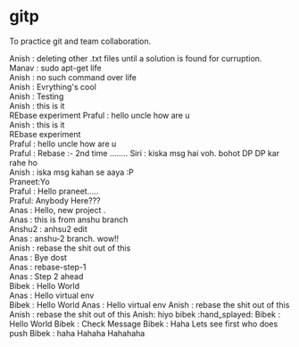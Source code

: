 # gitp
To practice git and team collaboration.

Anish : deleting other .txt files until a solution is found for curruption.<br>
Manav : sudo apt-get life<br>
Anish : no such command over life<br>
Anish : Evrything's cool<br>
Anish : Testing<br>
Anish : this is it<br>
REbase experiment
Praful : hello uncle how are u<br>
Anish : this is it<br>
REbase experiment<br>
Praful : hello uncle how are u<br>
Praful :   Rebase :- 2nd time ........
Siri : kiska msg hai voh. bohot DP DP kar rahe ho<br>
Anish : iska msg kahan se aaya :P<br>
Praneet:Yo<br>
Praful : Hello praneet.....<br>
Praful: Anybody Here???<br>
Anas	:	Hello, new project .<br>
Anas	:	this is from anshu branch<br>
Anshu2	:	anhsu2 edit<br>
Anas	:	anshu-2 branch. wow!!<br>
Anish : rebase the shit out of this<br>
Anas	:	Bye dost<br>
Anas	:	 rebase-step-1<br>
Anas	:	Step 2 ahead<br>
Bibek 	: Hello World<br>
Anas	: Hello virtual env<br>
Bibek 	: Hello World
Anas	: Hello virtual env
Anish : rebase the shit out of this
Anish : rebase the shit out of this
Anish: hiyo bibek :hand_splayed:
Bibek 	: Hello World 
Bibek : Check Message
Bibek  : Haha Lets see first who does push
Bibek : haha Hahaha Hahahaha


